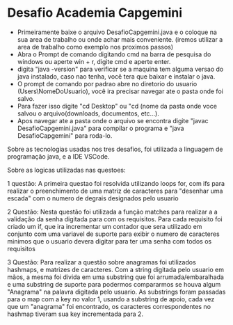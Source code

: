 # Desafio Academia Capgemini
* Primeiramente baixe o arquivo DesafioCapgemini.java e o coloque na sua area de trabalho ou onde achar mais conveniente. (iremos utilizar a area de trabalho como exemplo nos proximos passos)
* Abra o Prompt de comando digitando cmd na barra de pesquisa do windows ou aperte win + r, digite cmd e aperte enter.
* digita "java -version" para verificar se a maquina tem alguma versao do java instalado, caso nao tenha, você tera que baixar e instalar o java.
* O prompt de comando por padrao abre no diretorio do usuario (Users\NomeDoUsuario), você ira precisar navegar ate o pasta onde foi salvo.
* Para fazer isso digite "cd Desktop" ou "cd (nome da pasta onde voce salvou o arquivo(downloads, documentos, etc...).
* Apos navegar ate a pasta onde o arquivo se encontra digite "javac DesafioCapgemini.java" para compilar o programa e "java DesafioCapgemini" para roda-lo.


Sobre as tecnologias usadas nos tres desafios, foi utilizada a linguagem de programação java, e a IDE VSCode.

Sobre as logicas utilizadas nas questoes:

  1 questão: A primeira questao foi resolvida utilizando loops for, com ifs para realizar o preenchimento de uma matriz de caracteres para "desenhar uma escada" com o numero de degrais designados pelo usuario

  2 Questão: Nesta questão foi utilizada a função matches para realizar a a validação da senha digitada para com os requisitos.
Para cada requisito foi criado um if, que ira incrementar um contador que sera utilizado em conjunto com uma variavel de suporte para exibir o numero de caracteres minimos que o usuario devera digitar para ter uma senha com todos os requisitos

  3 Questão: Para realizar a questão sobre anagramas foi utilizados hashmaps, e matrizes de caracteres.
Com a string digitada pelo usuario em mãos, a mesma foi divida em uma substring que foi arrumada/embaralhada e uma substring de suporte para podermos compararmos se houva algum "Anagrama" na palavra digitada pelo usuario.
As substrings foram passadas para o map com a key no valor 1, usando a substring de apoio, cada vez que um "anagrama" foi encontrado, os caracteres correspondentes no hashmap tiveram sua key incrementada para 2.
